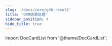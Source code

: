 ```yaml
---
slug: '/docs/core/gdb-result'
title: 'ORM结果处理'
sidebar_position: 4
hide_title: true
---
```


import DocCardList from '@theme/DocCardList';

<DocCardList />